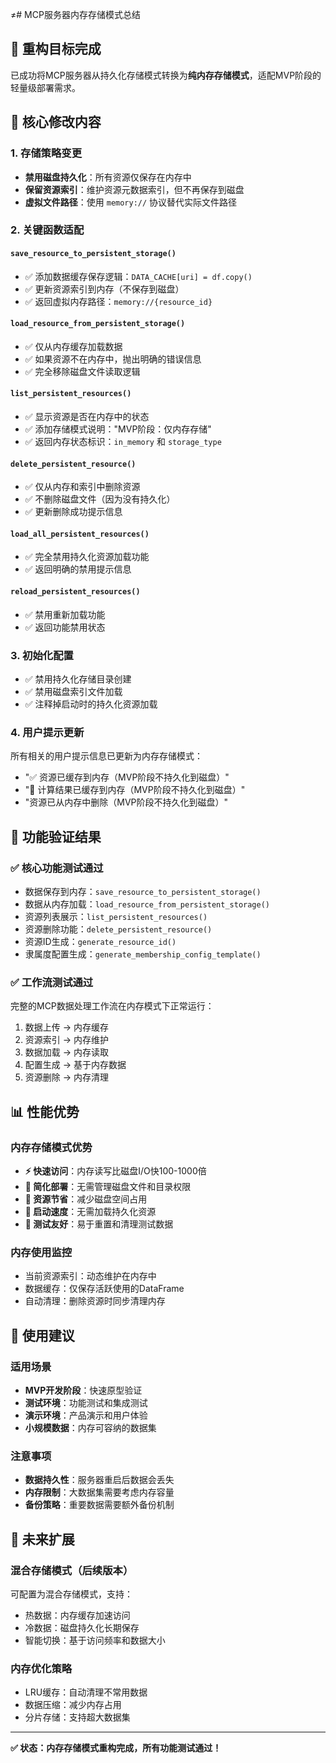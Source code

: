 ≠# MCP服务器内存存储模式总结

## 🎯 重构目标完成
已成功将MCP服务器从持久化存储模式转换为**纯内存存储模式**，适配MVP阶段的轻量级部署需求。

## 🔧 核心修改内容

### 1. 存储策略变更
- **禁用磁盘持久化**：所有资源仅保存在内存中
- **保留资源索引**：维护资源元数据索引，但不再保存到磁盘
- **虚拟文件路径**：使用 `memory://` 协议替代实际文件路径

### 2. 关键函数适配

#### `save_resource_to_persistent_storage()`
- ✅ 添加数据缓存保存逻辑：`DATA_CACHE[uri] = df.copy()`
- ✅ 更新资源索引到内存（不保存到磁盘）
- ✅ 返回虚拟内存路径：`memory://{resource_id}`

#### `load_resource_from_persistent_storage()`
- ✅ 仅从内存缓存加载数据
- ✅ 如果资源不在内存中，抛出明确的错误信息
- ✅ 完全移除磁盘文件读取逻辑

#### `list_persistent_resources()`
- ✅ 显示资源是否在内存中的状态
- ✅ 添加存储模式说明："MVP阶段：仅内存存储"
- ✅ 返回内存状态标识：`in_memory` 和 `storage_type`

#### `delete_persistent_resource()`
- ✅ 仅从内存和索引中删除资源
- ✅ 不删除磁盘文件（因为没有持久化）
- ✅ 更新删除成功提示信息

#### `load_all_persistent_resources()`
- ✅ 完全禁用持久化资源加载功能
- ✅ 返回明确的禁用提示信息

#### `reload_persistent_resources()`
- ✅ 禁用重新加载功能
- ✅ 返回功能禁用状态

### 3. 初始化配置
- ✅ 禁用持久化存储目录创建
- ✅ 禁用磁盘索引文件加载
- ✅ 注释掉启动时的持久化资源加载

### 4. 用户提示更新
所有相关的用户提示信息已更新为内存存储模式：
- "✅ 资源已缓存到内存（MVP阶段不持久化到磁盘）"
- "💾 计算结果已缓存到内存（MVP阶段不持久化到磁盘）"
- "资源已从内存中删除（MVP阶段不持久化到磁盘）"

## 🧪 功能验证结果

### ✅ 核心功能测试通过
- 数据保存到内存：`save_resource_to_persistent_storage()`
- 数据从内存加载：`load_resource_from_persistent_storage()`
- 资源列表展示：`list_persistent_resources()`
- 资源删除功能：`delete_persistent_resource()`
- 资源ID生成：`generate_resource_id()`
- 隶属度配置生成：`generate_membership_config_template()`

### ✅ 工作流测试通过
完整的MCP数据处理工作流在内存模式下正常运行：
1. 数据上传 → 内存缓存
2. 资源索引 → 内存维护
3. 数据加载 → 内存读取
4. 配置生成 → 基于内存数据
5. 资源删除 → 内存清理

## 📊 性能优势

### 内存存储模式优势
- **⚡ 快速访问**：内存读写比磁盘I/O快100-1000倍
- **🔧 简化部署**：无需管理磁盘文件和目录权限
- **💾 资源节省**：减少磁盘空间占用
- **🚀 启动速度**：无需加载持久化资源
- **🧪 测试友好**：易于重置和清理测试数据

### 内存使用监控
- 当前资源索引：动态维护在内存中
- 数据缓存：仅保存活跃使用的DataFrame
- 自动清理：删除资源时同步清理内存

## 🎯 使用建议

### 适用场景
- **MVP开发阶段**：快速原型验证
- **测试环境**：功能测试和集成测试
- **演示环境**：产品演示和用户体验
- **小规模数据**：内存可容纳的数据集

### 注意事项
- **数据持久性**：服务器重启后数据会丢失
- **内存限制**：大数据集需要考虑内存容量
- **备份策略**：重要数据需要额外备份机制

## 🔮 未来扩展

### 混合存储模式（后续版本）
可配置为混合存储模式，支持：
- 热数据：内存缓存加速访问
- 冷数据：磁盘持久化长期保存
- 智能切换：基于访问频率和数据大小

### 内存优化策略
- LRU缓存：自动清理不常用数据
- 数据压缩：减少内存占用
- 分片存储：支持超大数据集

---

**✅ 状态：内存存储模式重构完成，所有功能测试通过！**